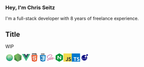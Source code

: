 ### Hey, I'm Chris Seitz

I'm a full-stack developer with 8 years of freelance experience.

## Title

WIP

[<img align="left" width="26px" src="https://raw.githubusercontent.com/github/explore/master/topics/atom/atom.png">][Link_NodeJS]
[<img align="left" width="26px" src="https://raw.githubusercontent.com/github/explore/master/topics/nodejs/nodejs.png">][Link_NodeJs]
[<img align="left" width="26px" src="https://raw.githubusercontent.com/github/explore/master/topics/vue/vue.png">][Link_NodeJS]
[<img align="left" width="26px" src="https://raw.githubusercontent.com/github/explore/master/topics/html/html.png">][Link_NodeJS]
[<img align="left" width="26px" src="https://raw.githubusercontent.com/github/explore/master/topics/css/css.png">][Link_NodeJS]
[<img align="left" width="26px" src="https://raw.githubusercontent.com/github/explore/master/topics/sass/sass.png">][Link_NodeJS]
[<img align="left" width="26px" src="https://raw.githubusercontent.com/github/explore/master/topics/nginx/nginx.png">][Link_NodeJS]
[<img align="left" width="26px" src="https://raw.githubusercontent.com/github/explore/master/topics/javascript/javascript.png">][Link_NodeJS]
[<img align="left" width="26px" src="https://raw.githubusercontent.com/github/explore/master/topics/typescript/typescript.png">][Link_NodeJS]
[<img align="left" width="26px" src="https://raw.githubusercontent.com/github/explore/master/topics/lua/lua.png">][Link_NodeJS]



[Link_NodeJs]: https://nodejs.org

<!--
**cseitz/cseitz** is a ✨ _special_ ✨ repository because its `README.md` (this file) appears on your GitHub profile.

Here are some ideas to get you started:

- 🔭 I’m currently working on ...
- 🌱 I’m currently learning ...
- 👯 I’m looking to collaborate on ...
- 🤔 I’m looking for help with ...
- 💬 Ask me about ...
- 📫 How to reach me: ...
- 😄 Pronouns: ...
- ⚡ Fun fact: ...
-->
